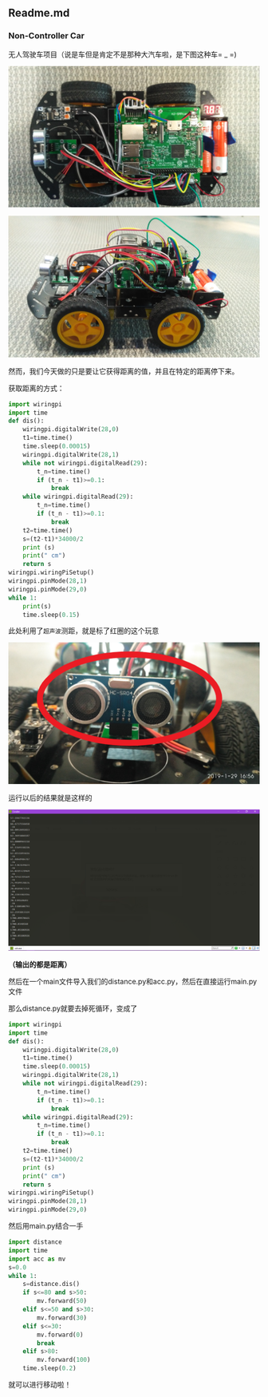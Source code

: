 ## Readme.md

### Non-Controller Car

无人驾驶车项目（说是车但是肯定不是那种大汽车啦，是下图这种车= _ =)

![](Car1.jpg)

![](Car2.jpg)

然而，我们今天做的只是要让它获得距离的值，并且在特定的距离停下来。

获取距离的方式：

```python
import wiringpi
import time
def dis():
    wiringpi.digitalWrite(28,0)
    t1=time.time()  
    time.sleep(0.00015)
    wiringpi.digitalWrite(28,1)
    while not wiringpi.digitalRead(29):
        t_n=time.time()
        if (t_n - t1)>=0.1:
            break
    while wiringpi.digitalRead(29):
        t_n=time.time()
        if (t_n - t1)>=0.1:
            break
    t2=time.time()
    s=(t2-t1)*34000/2
    print (s)
    print(" cm")
    return s
wiringpi.wiringPiSetup()
wiringpi.pinMode(28,1)
wiringpi.pinMode(29,0)
while 1:
    print(s)
    time.sleep(0.15)
```

此处利用了``超声波``测距，就是标了红圈的这个玩意

![](Car3.jpg)

运行以后的结果就是这样的

![](dis.png)

**（输出的都是距离）**

然后在一个main文件导入我们的distance.py和acc.py，然后在直接运行main.py文件

那么distance.py就要去掉死循环，变成了

```python
import wiringpi
import time
def dis():
    wiringpi.digitalWrite(28,0)
    t1=time.time()  
    time.sleep(0.00015)
    wiringpi.digitalWrite(28,1)
    while not wiringpi.digitalRead(29):
        t_n=time.time()
        if (t_n - t1)>=0.1:
            break
    while wiringpi.digitalRead(29):
        t_n=time.time()
        if (t_n - t1)>=0.1:
            break
    t2=time.time()
    s=(t2-t1)*34000/2
    print (s)
    print(" cm")
    return s
wiringpi.wiringPiSetup()
wiringpi.pinMode(28,1)
wiringpi.pinMode(29,0)
```

然后用main.py结合一手

```python
import distance
import time
import acc as mv
s=0.0
while 1:
    s=distance.dis()
    if s<=80 and s>50:
        mv.forward(50)
    elif s<=50 and s>30:
        mv.forward(30)
    elif s<=30:
        mv.forward(0)
        break
    elif s>80:
        mv.forward(100)
    time.sleep(0.2)
```

就可以进行移动啦！